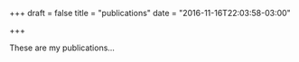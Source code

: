 +++
draft = false
title = "publications"
date = "2016-11-16T22:03:58-03:00"

+++

These are my publications...	